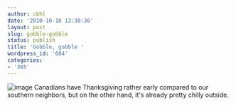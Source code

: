 ```yaml
---
author: cbhl
date: '2010-10-10 13:30:36'
layout: post
slug: gobble-gobble
status: publish
title: 'Gobble, gobble '
wordpress_id: '604'
categories:
- '365'
---
```


![image](http://blog.azuresky.ca/blog/wp-content/uploads/2010/10/wpid-IMG_20101010_125828.jpg)
Canadians have Thanksgiving rather early compared to our southern
neighbors, but on the other hand, it's already pretty chilly outside.
